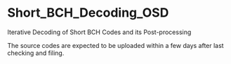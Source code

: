 # Short_BCH_Decoding_OSD
Iterative Decoding of Short BCH Codes and its Post-processing


The source codes are expected to be uploaded within a few days after last checking and filing.
